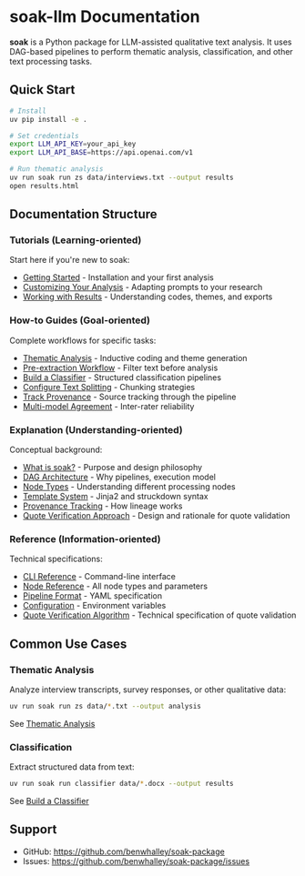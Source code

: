 # soak-llm Documentation

**soak** is a Python package for LLM-assisted qualitative text analysis. It uses DAG-based pipelines to perform thematic analysis, classification, and other text processing tasks.

## Quick Start

```bash
# Install
uv pip install -e .

# Set credentials
export LLM_API_KEY=your_api_key
export LLM_API_BASE=https://api.openai.com/v1

# Run thematic analysis
uv run soak run zs data/interviews.txt --output results
open results.html
```

## Documentation Structure

### Tutorials (Learning-oriented)

Start here if you're new to soak:

- [Getting Started](tutorials/getting-started.md) - Installation and your first analysis
- [Customizing Your Analysis](tutorials/customizing-analysis.md) - Adapting prompts to your research
- [Working with Results](tutorials/working-with-results.md) - Understanding codes, themes, and exports

### How-to Guides (Goal-oriented)

Complete workflows for specific tasks:

- [Thematic Analysis](how-to/thematic-analysis.md) - Inductive coding and theme generation
- [Pre-extraction Workflow](how-to/pre-extract-workflow.md) - Filter text before analysis
- [Build a Classifier](how-to/build-classifier.md) - Structured classification pipelines
- [Configure Text Splitting](how-to/configure-splits.md) - Chunking strategies
- [Track Provenance](how-to/track-provenance.md) - Source tracking through the pipeline
- [Multi-model Agreement](how-to/multi-model-agreement.md) - Inter-rater reliability

### Explanation (Understanding-oriented)

Conceptual background:

- [What is soak?](explanation/what-is-soak.md) - Purpose and design philosophy
- [DAG Architecture](explanation/dag-architecture.md) - Why pipelines, execution model
- [Node Types](explanation/node-types.md) - Understanding different processing nodes
- [Template System](explanation/template-system.md) - Jinja2 and struckdown syntax
- [Provenance Tracking](explanation/provenance-tracking.md) - How lineage works
- [Quote Verification Approach](explanation/quote-verification-approach.md) - Design and rationale for quote validation

### Reference (Information-oriented)

Technical specifications:

- [CLI Reference](reference/cli.md) - Command-line interface
- [Node Reference](reference/node-reference.md) - All node types and parameters
- [Pipeline Format](reference/pipeline-format.md) - YAML specification
- [Configuration](reference/configuration.md) - Environment variables
- [Quote Verification Algorithm](reference/quote-verification.md) - Technical specification of quote validation

## Common Use Cases

### Thematic Analysis

Analyze interview transcripts, survey responses, or other qualitative data:

```bash
uv run soak run zs data/*.txt --output analysis
```

See [Thematic Analysis](how-to/thematic-analysis.md)

### Classification

Extract structured data from text:

```bash
uv run soak run classifier data/*.docx --output results
```

See [Build a Classifier](how-to/build-classifier.md)

## Support

- GitHub: https://github.com/benwhalley/soak-package
- Issues: https://github.com/benwhalley/soak-package/issues
